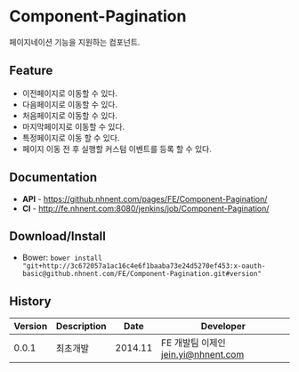 Component-Pagination
======================
페이지네이션 기능을 지원하는 컴포넌트.

## Feature
* 이전페이지로 이동할 수 있다.
* 다음페이지로 이동할 수 있다.
* 처음페이지로 이동할 수 있다.
* 마지막페이지로 이동할 수 있다.
* 특정페이지로 이동 할 수 있다.
* 페이지 이동 전 후 실행할 커스텀 이벤트를 등록 할 수 있다.


## Documentation
* **API** - https://github.nhnent.com/pages/FE/Component-Pagination/
* **CI** - http://fe.nhnent.com:8080/jenkins/job/Component-Pagination/

## Download/Install
* Bower: `bower install "git+http://3c672057a1ac16c4e6f1baaba73e24d5270ef453:x-oauth-basic@github.nhnent.com/FE/Component-Pagination.git#version"`

## History
| Version | Description | Date | Developer |
| ---- | ---- | ---- | ---- |
| 0.0.1 | 최초개발 | 2014.11 | FE 개발팀 이제인 <jein.yi@nhnent.com> |



